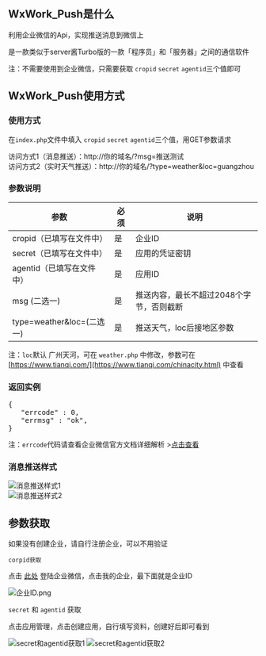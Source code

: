 ## WxWork_Push是什么

利用企业微信的Api，实现推送消息到微信上

是一款类似于server酱Turbo版的一款「程序员」和「服务器」之间的通信软件

注：不需要使用到企业微信，只需要获取 `cropid` `secret` `agentid`三个值即可

## WxWork_Push使用方式

### 使用方式

在`index.php`文件中填入 `cropid` `secret` `agentid`三个值，用GET参数请求

访问方式1（消息推送）：http://你的域名/?msg=推送测试  
访问方式2（实时天气推送）：http://你的域名/?type=weather&loc=guangzhou


### 参数说明

| 参数 | 必须 | 说明 |
| ------------ | ------------ | ------------ |
| cropid（已填写在文件中） | 是 | 企业ID |
| secret（已填写在文件中） | 是 | 应用的凭证密钥 |
| agentid（已填写在文件中） | 是 | 应用ID |
| msg (二选一) | 是 | 推送内容，最长不超过2048个字节，否则截断 |
| type=weather&loc=(二选一) | 是 | 推送天气，loc后接地区参数 |

注：`loc`默认 广州天河，可在 `weather.php` 中修改，参数可在 [https://www.tianqi.com/](https://www.tianqi.com/chinacity.html) 中查看


### 返回实例
<pre>
{
   "errcode" : 0,
   "errmsg" : "ok",
}
</pre>

注：`errcode`代码请查看企业微信官方文档详细解析 >[点击查看](https://work.weixin.qq.com/api/doc/90000/90139/90313)

### 消息推送样式  
![消息推送样式1](https://i.loli.net/2021/02/22/Qf6UE9R7uJshSZA.png)  
![消息推送样式2](https://i.loli.net/2021/02/22/yPBONoSTzbcHxUl.png)  

## 参数获取
如果没有创建企业，请自行注册企业，可以不用验证

`corpid获取`

点击 [此处](https://work.weixin.qq.com/wework_admin/frame#profile) 登陆企业微信，点击我的企业，最下面就是企业ID

![企业ID.png](https://i.loli.net/2021/02/22/kmAyYGjxZe2C5pM.png)

`secret` 和 `agentid` 获取

点击应用管理，点击创建应用，自行填写资料，创建好后即可看到

![secret和agentid获取1](https://i.loli.net/2021/02/22/ZRutYNels41IFDU.png)
![secret和agentid获取2](https://i.loli.net/2021/02/22/arqSobE7kxNDwYX.png)
